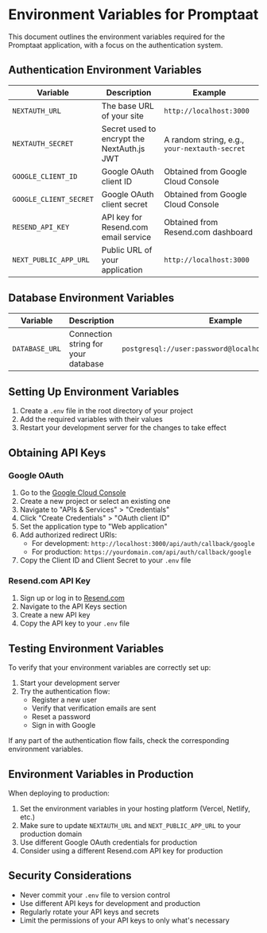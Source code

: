 # Environment Variables for Promptaat

This document outlines the environment variables required for the Promptaat application, with a focus on the authentication system.

## Authentication Environment Variables

| Variable | Description | Example |
|----------|-------------|---------|
| `NEXTAUTH_URL` | The base URL of your site | `http://localhost:3000` |
| `NEXTAUTH_SECRET` | Secret used to encrypt the NextAuth.js JWT | A random string, e.g., `your-nextauth-secret` |
| `GOOGLE_CLIENT_ID` | Google OAuth client ID | Obtained from Google Cloud Console |
| `GOOGLE_CLIENT_SECRET` | Google OAuth client secret | Obtained from Google Cloud Console |
| `RESEND_API_KEY` | API key for Resend.com email service | Obtained from Resend.com dashboard |
| `NEXT_PUBLIC_APP_URL` | Public URL of your application | `http://localhost:3000` |

## Database Environment Variables

| Variable | Description | Example |
|----------|-------------|---------|
| `DATABASE_URL` | Connection string for your database | `postgresql://user:password@localhost:5432/promptaat` |

## Setting Up Environment Variables

1. Create a `.env` file in the root directory of your project
2. Add the required variables with their values
3. Restart your development server for the changes to take effect

## Obtaining API Keys

### Google OAuth

1. Go to the [Google Cloud Console](https://console.cloud.google.com/)
2. Create a new project or select an existing one
3. Navigate to "APIs & Services" > "Credentials"
4. Click "Create Credentials" > "OAuth client ID"
5. Set the application type to "Web application"
6. Add authorized redirect URIs:
   - For development: `http://localhost:3000/api/auth/callback/google`
   - For production: `https://yourdomain.com/api/auth/callback/google`
7. Copy the Client ID and Client Secret to your `.env` file

### Resend.com API Key

1. Sign up or log in to [Resend.com](https://resend.com)
2. Navigate to the API Keys section
3. Create a new API key
4. Copy the API key to your `.env` file

## Testing Environment Variables

To verify that your environment variables are correctly set up:

1. Start your development server
2. Try the authentication flow:
   - Register a new user
   - Verify that verification emails are sent
   - Reset a password
   - Sign in with Google

If any part of the authentication flow fails, check the corresponding environment variables.

## Environment Variables in Production

When deploying to production:

1. Set the environment variables in your hosting platform (Vercel, Netlify, etc.)
2. Make sure to update `NEXTAUTH_URL` and `NEXT_PUBLIC_APP_URL` to your production domain
3. Use different Google OAuth credentials for production
4. Consider using a different Resend.com API key for production

## Security Considerations

- Never commit your `.env` file to version control
- Use different API keys for development and production
- Regularly rotate your API keys and secrets
- Limit the permissions of your API keys to only what's necessary
